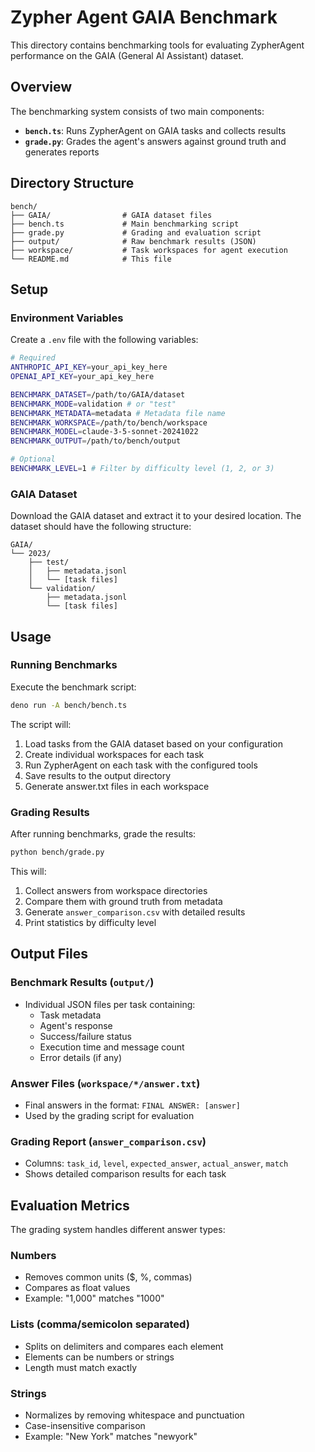 # Zypher Agent GAIA Benchmark

This directory contains benchmarking tools for evaluating ZypherAgent performance on the GAIA (General AI Assistant) dataset.

## Overview

The benchmarking system consists of two main components:
- **`bench.ts`**: Runs ZypherAgent on GAIA tasks and collects results
- **`grade.py`**: Grades the agent's answers against ground truth and generates reports

## Directory Structure

```
bench/
├── GAIA/                # GAIA dataset files
├── bench.ts             # Main benchmarking script
├── grade.py             # Grading and evaluation script
├── output/              # Raw benchmark results (JSON)
├── workspace/           # Task workspaces for agent execution
└── README.md            # This file
```

## Setup

### Environment Variables

Create a `.env` file with the following variables:

```bash
# Required
ANTHROPIC_API_KEY=your_api_key_here
OPENAI_API_KEY=your_api_key_here

BENCHMARK_DATASET=/path/to/GAIA/dataset
BENCHMARK_MODE=validation # or "test"
BENCHMARK_METADATA=metadata # Metadata file name
BENCHMARK_WORKSPACE=/path/to/bench/workspace
BENCHMARK_MODEL=claude-3-5-sonnet-20241022
BENCHMARK_OUTPUT=/path/to/bench/output

# Optional
BENCHMARK_LEVEL=1 # Filter by difficulty level (1, 2, or 3)
```

### GAIA Dataset

Download the GAIA dataset and extract it to your desired location. The dataset should have the following structure:

```
GAIA/
└── 2023/
    ├── test/
    │   ├── metadata.jsonl
    │   └── [task files]
    └── validation/
        ├── metadata.jsonl
        └── [task files]
```

## Usage

### Running Benchmarks

Execute the benchmark script:

```bash
deno run -A bench/bench.ts
```

The script will:
1. Load tasks from the GAIA dataset based on your configuration
2. Create individual workspaces for each task
3. Run ZypherAgent on each task with the configured tools
4. Save results to the output directory
5. Generate answer.txt files in each workspace

### Grading Results

After running benchmarks, grade the results:

```bash
python bench/grade.py
```

This will:
1. Collect answers from workspace directories
2. Compare them with ground truth from metadata
3. Generate `answer_comparison.csv` with detailed results
4. Print statistics by difficulty level

## Output Files

### Benchmark Results (`output/`)
- Individual JSON files per task containing:
  - Task metadata
  - Agent's response
  - Success/failure status
  - Execution time and message count
  - Error details (if any)

### Answer Files (`workspace/*/answer.txt`)
- Final answers in the format: `FINAL ANSWER: [answer]`
- Used by the grading script for evaluation

### Grading Report (`answer_comparison.csv`)
- Columns: `task_id`, `level`, `expected_answer`, `actual_answer`, `match`
- Shows detailed comparison results for each task

## Evaluation Metrics

The grading system handles different answer types:

### Numbers
- Removes common units ($, %, commas)
- Compares as float values
- Example: "1,000" matches "1000"

### Lists (comma/semicolon separated)
- Splits on delimiters and compares each element
- Elements can be numbers or strings
- Length must match exactly

### Strings
- Normalizes by removing whitespace and punctuation
- Case-insensitive comparison
- Example: "New York" matches "newyork"
